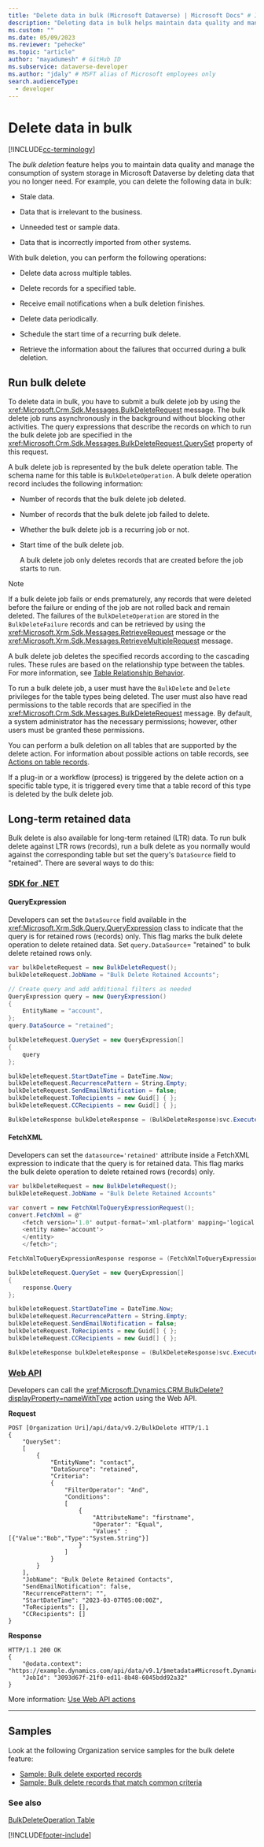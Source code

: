```yaml
---
title: "Delete data in bulk (Microsoft Dataverse) | Microsoft Docs" # Intent and product brand in a unique string of 43-59 chars including spaces
description: "Deleting data in bulk helps maintain data quality and manage the consumption of system storage by deleting data that is no longer needed." # 115-145 characters including spaces. This abstract displays in the search result.
ms.custom: ""
ms.date: 05/09/2023
ms.reviewer: "pehecke"
ms.topic: "article"
author: "mayadumesh" # GitHub ID
ms.subservice: dataverse-developer
ms.author: "jdaly" # MSFT alias of Microsoft employees only
search.audienceType: 
  - developer
---
```


# Delete data in bulk

[!INCLUDE[cc-terminology](includes/cc-terminology.md)]

The *bulk deletion* feature helps you to maintain data quality and manage the consumption of system storage in Microsoft Dataverse by deleting data that you no longer need. For example, you can delete the following data in bulk:  
  
- Stale data.  
  
- Data that is irrelevant to the business.  
  
- Unneeded test or sample data.  
  
- Data that is incorrectly imported from other systems.  
  
With bulk deletion, you can perform the following operations:  
  
- Delete data across multiple tables.  
  
- Delete records for a specified table.  
  
- Receive email notifications when a bulk deletion finishes.  
  
- Delete data periodically.  
  
- Schedule the start time of a recurring bulk delete.  
  
- Retrieve the information about the failures that occurred during a bulk deletion.  
  
## Run bulk delete

To delete data in bulk, you have to submit a bulk delete job by using the <xref:Microsoft.Crm.Sdk.Messages.BulkDeleteRequest> message. The bulk delete job runs asynchronously in the background without blocking other activities. The query expressions that describe the records on which to run the bulk delete job are specified in the <xref:Microsoft.Crm.Sdk.Messages.BulkDeleteRequest.QuerySet> property of this request.  
  
 A bulk delete job is represented by the bulk delete operation table. The schema name for this table is `BulkDeleteOperation`. A bulk delete operation record includes the following information:  
  
- Number of records that the bulk delete job deleted.  
  
- Number of records that the bulk delete job failed to delete.  
  
- Whether the bulk delete job is a recurring job or not.  
  
- Start time of the bulk delete job.  
  
  A bulk delete job only deletes records that are created before the job starts to run.  
  
> [!NOTE]
>  If a bulk delete job fails or ends prematurely, any records that were deleted before the failure or ending of the job are not rolled back and remain deleted. The failures of the `BulkDeleteOperation` are stored in the `BulkDeleteFailure` records and can be retrieved by using the <xref:Microsoft.Xrm.Sdk.Messages.RetrieveRequest> message or the  <xref:Microsoft.Xrm.Sdk.Messages.RetrieveMultipleRequest> message.  
  
 A bulk delete job deletes the specified records according to the cascading rules. These rules are based on the relationship type between the tables. For more information, see [Table Relationship Behavior](/dynamics365/customer-engagement/developer/entity-relationship-behavior).  
  
 To run a bulk delete job, a user must have the `BulkDelete` and `Delete` privileges for the table types being deleted. The user must also have read permissions to the table records that are specified in the <xref:Microsoft.Crm.Sdk.Messages.BulkDeleteRequest> message. By default, a system administrator has the necessary permissions; however, other users must be granted these permissions.  
  
 You can perform a bulk deletion on all tables that are supported by the delete action. For information about possible actions on table records, see [Actions on table records](/dynamics365/customer-engagement/developer/introduction-entities#ActionsOnEntityRecords).  
  
 If a plug-in or a workflow (process) is triggered by the delete action on a specific table type, it is triggered every time that a table record of this type is deleted by the bulk delete job.  
 
## Long-term retained data
Bulk delete is also available for long-term retained (LTR) data. To run bulk delete against LTR rows (records), run a bulk delete as you normally would against the corresponding table but set the query's `DataSource` field to "retained". There are several ways to do this:

### [SDK for .NET](#tab/sdk)
#### QueryExpression
Developers can set the `DataSource` field available in the <xref:Microsoft.Xrm.Sdk.Query.QueryExpression> class to indicate that the query is for retained rows (records) only. This flag marks the bulk delete operation to delete retained data. Set `query.DataSource`= "retained" to bulk delete retained rows only.

```csharp
var bulkDeleteRequest = new BulkDeleteRequest();
bulkDeleteRequest.JobName = "Bulk Delete Retained Accounts";

// Create query and add additional filters as needed
QueryExpression query = new QueryExpression()
{
    EntityName = "account",
};
query.DataSource = "retained";

bulkDeleteRequest.QuerySet = new QueryExpression[]
{
    query
};

bulkDeleteRequest.StartDateTime = DateTime.Now;
bulkDeleteRequest.RecurrencePattern = String.Empty;
bulkDeleteRequest.SendEmailNotification = false;
bulkDeleteRequest.ToRecipients = new Guid[] { };
bulkDeleteRequest.CCRecipients = new Guid[] { };

BulkDeleteResponse bulkDeleteResponse = (BulkDeleteResponse)svc.Execute(bulkDeleteRequest);
```
#### FetchXML
Developers can set the `datasource='retained'` attribute inside a FetchXML expression to indicate that the query is for retained data. This flag marks the bulk delete operation to delete retained rows (records) only.

```csharp
var bulkDeleteRequest = new BulkDeleteRequest();
bulkDeleteRequest.JobName = "Bulk Delete Retained Accounts"

var convert = new FetchXmlToQueryExpressionRequest();
convert.FetchXml = @"
    <fetch version='1.0' output-format='xml-platform' mapping='logical' datasource='retained'>
	<entity name='account'>
	</entity>
    </fetch>";

FetchXmlToQueryExpressionResponse response = (FetchXmlToQueryExpressionResponse)svc.Execute(convert);

bulkDeleteRequest.QuerySet = new QueryExpression[]
{
    response.Query
};

bulkDeleteRequest.StartDateTime = DateTime.Now;
bulkDeleteRequest.RecurrencePattern = String.Empty;
bulkDeleteRequest.SendEmailNotification = false;
bulkDeleteRequest.ToRecipients = new Guid[] { };
bulkDeleteRequest.CCRecipients = new Guid[] { };

BulkDeleteResponse bulkDeleteResponse = (BulkDeleteResponse)svc.Execute(bulkDeleteRequest);
```

### [Web API](#tab/webapi)
Developers can call the <xref:Microsoft.Dynamics.CRM.BulkDelete?displayProperty=nameWithType> action using the Web API.

**Request**

```http
POST [Organization Uri]/api/data/v9.2/BulkDelete HTTP/1.1
{
    "QuerySet": 
    [
        {
            "EntityName": "contact",
            "DataSource": "retained",
            "Criteria":
            {
                "FilterOperator": "And",
                "Conditions": 
                [
                    {
                        "AttributeName": "firstname",
                        "Operator": "Equal",
                        "Values" : [{"Value":"Bob","Type":"System.String"}]
                    }
                ]
            }
        }
    ],
    "JobName": "Bulk Delete Retained Contacts",
    "SendEmailNotification": false,
    "RecurrencePattern": "",
    "StartDateTime": "2023-03-07T05:00:00Z",
    "ToRecipients": [],
    "CCRecipients": []
}
```

**Response**

```http
HTTP/1.1 200 OK
{
    "@odata.context": "https://example.dynamics.com/api/data/v9.1/$metadata#Microsoft.Dynamics.CRM.BulkDeleteResponse",
    "JobId": "3093d67f-21f0-ed11-8b48-6045bdd92a32"
}
```

More information: [Use Web API actions](webapi/use-web-api-actions.md)

---

 
## Samples

Look at the following Organization service samples for the bulk delete feature:

- [Sample: Bulk delete exported records](org-service/samples/bulk-delete-exported-records.md)   
- [Sample: Bulk delete records that match common criteria](org-service/samples/bulk-delete-records-match-common-criteria.md)

### See also

[BulkDeleteOperation Table](reference/entities/bulkdeleteoperation.md)

[!INCLUDE[footer-include](../../includes/footer-banner.md)]
